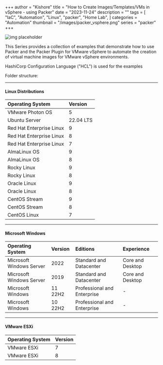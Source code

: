+++
author = "Kishore"
title = "How to Create Images/Templates/VMs in vSphere - using Packer"
date = "2023-11-24"
description = ""
tags = [
    "IaC",
    "Automation",
    "Linux",
    "packer",
    "Home Lab",
]
categories = "Automation"
thumbnail = "/images/packer_vsphere.png"
series = "packer"
+++

![img placeholder](/images/packer_vsphere.png " ")


This Series provides a collection of examples that demonstrate how to use Packer and the Packer Plugin for VMware vSphere to automate the creation of virtual machine images for VMware vSphere environments.

HashiCorp Configuration Language ("HCL") is used for the examples

Folder structure:

---
#### Linux Distributions

| Operating System             | Version   |
| :---                         | :---      |
| VMware Photon OS             | 5         |
| Ubuntu Server                | 22.04 LTS |
| Red Hat Enterprise Linux     | 9         |
| Red Hat Enterprise Linux     | 8         |
| Red Hat Enterprise Linux     | 7         |
| AlmaLinux OS                 | 9         |
| AlmaLinux OS                 | 8         |
| Rocky Linux                  | 9         |
| Rocky Linux                  | 8         |
| Oracle Linux                 | 9         |
| Oracle Linux                 | 8         |
| CentOS Stream                | 9         |
| CentOS Stream                | 8         |
| CentOS Linux                 | 7         |

---
#### Microsoft Windows

| Operating System         | Version | Editions                    | Experience       |
| :---                     | :---    | :---                        | :---             |
| Microsoft Windows Server | 2022    | Standard and Datacenter     | Core and Desktop |
| Microsoft Windows Server | 2019    | Standard and Datacenter     | Core and Desktop |
| Microsoft Windows        | 11 22H2 | Professional and Enterprise | -                |
| Microsoft Windows        | 10 22H2 | Professional and Enterprise | -                |

---
#### VMware ESXi

| Operating System             | Version   |
| :---                         | :---      |
| VMware ESXi                  | 7         |
| VMware ESXi                  | 8         |


